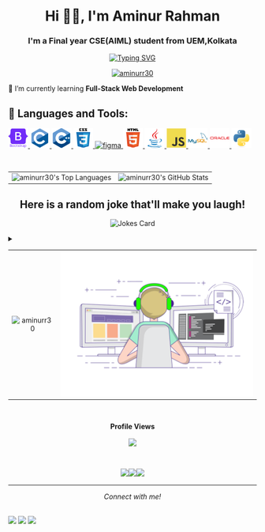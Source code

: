 <h1 align="center"> Hi 🙋🏻, I'm Aminur Rahman</h1>

<h3 align="center">I'm a Final year CSE(AIML) student from UEM,Kolkata</h3>


<p align="center">
  <a href="https://git.io/typing-svg">
    <img src="https://readme-typing-svg.herokuapp.com?font=Roboto-Bold&size=30&color=000000&center=true&vCenter=true&width=900&height=110&lines=Passionate+Learner;Programmer;Tech-savvy+person+from+India" alt="Typing SVG"/>
  </a>
</p>

<p align="center"> <a href="https://github.com/ryo-ma/github-profile-trophy"><img src="https://github-profile-trophy.vercel.app/?username=aminurr30&theme=tokyonight" alt="aminurr30" /></a> </p>


🌱   I’m currently learning **Full-Stack Web Development**


## 🚀 Languages and Tools:

<p align="left">
  <a href="https://getbootstrap.com" target="_blank" rel="noreferrer">
    <img src="https://raw.githubusercontent.com/devicons/devicon/master/icons/bootstrap/bootstrap-plain-wordmark.svg" alt="bootstrap" width="40" height="40"/>
  </a>
  <a href="https://www.cprogramming.com/" target="_blank" rel="noreferrer">
    <img src="https://raw.githubusercontent.com/devicons/devicon/master/icons/c/c-original.svg" alt="c" width="40" height="40"/>
  </a>
  <a href="https://www.w3schools.com/cpp/" target="_blank" rel="noreferrer">
    <img src="https://raw.githubusercontent.com/devicons/devicon/master/icons/cplusplus/cplusplus-original.svg" alt="cplusplus" width="40" height="40"/>
  </a>
  <a href="https://www.w3schools.com/css/" target="_blank" rel="noreferrer">
    <img src="https://raw.githubusercontent.com/devicons/devicon/master/icons/css3/css3-original-wordmark.svg" alt="css3" width="40" height="40"/>
  </a>
  <a href="https://www.figma.com/" target="_blank" rel="noreferrer">
    <img src="https://www.vectorlogo.zone/logos/figma/figma-icon.svg" alt="figma" width="40" height="40"/>
  </a>
  <a href="https://www.w3.org/html/" target="_blank" rel="noreferrer">
    <img src="https://raw.githubusercontent.com/devicons/devicon/master/icons/html5/html5-original-wordmark.svg" alt="html5" width="40" height="40"/>
  </a>
  <a href="https://www.java.com" target="_blank" rel="noreferrer">
    <img src="https://raw.githubusercontent.com/devicons/devicon/master/icons/java/java-original.svg" alt="java" width="40" height="40"/>
  </a>
  <a href="https://developer.mozilla.org/en-US/docs/Web/JavaScript" target="_blank" rel="noreferrer">
    <img src="https://raw.githubusercontent.com/devicons/devicon/master/icons/javascript/javascript-original.svg" alt="javascript" width="40" height="40"/>
  </a>
  <a href="https://www.mysql.com/" target="_blank" rel="noreferrer">
    <img src="https://raw.githubusercontent.com/devicons/devicon/master/icons/mysql/mysql-original-wordmark.svg" alt="mysql" width="40" height="40"/>
  </a>
  <a href="https://www.oracle.com/" target="_blank" rel="noreferrer">
    <img src="https://raw.githubusercontent.com/devicons/devicon/master/icons/oracle/oracle-original.svg" alt="oracle" width="40" height="40"/>
  </a>
  <a href="https://www.python.org" target="_blank" rel="noreferrer">
    <img src="https://raw.githubusercontent.com/devicons/devicon/master/icons/python/python-original.svg" alt="python" width="40" height="40"/>
  </a>
</p>
<br>

<div align="center">
  <table>
    <tr>
      <td>
        <img src="https://github-readme-stats.vercel.app/api/top-langs?username=aminurr30&show_icons=true&locale=en&layout=compact&theme=tokyonight" alt="aminurr30's Top Languages" />
      </td>
      <td>
        <img src="https://github-readme-stats.vercel.app/api?username=aminurr30&show_icons=true&locale=en&theme=tokyonight" alt="aminurr30's GitHub Stats" />
      </td>
    </tr>
  </table>
</div>


<div align="center">
  
## Here is a random joke that'll make you laugh!

![Jokes Card](https://readme-jokes.vercel.app/api)

<details>
  <summary align="left"></summary>
  <p align="center">Refresh the page to load a new joke</p>
</details>

</div>


<div align="center"><table>
  <tr>
    <td align="center">
      <img src="https://github-readme-streak-stats.herokuapp.com/?user=aminurr30&theme=tokyonight" alt="aminurr30" />
    </td>
    <td align="center">
      <img alt="Coding" width="400" src="https://github.com/AminurR30/AminurR30/blob/main/heavy-coder.gif" />
    </td>
  </tr>
</table></div>


<div align="center">
<br><p align="centre"><b>Profile Views</b></p>  
<p align="center"><img align="center" src="https://profile-counter.glitch.me/{aminurr30}/count.svg" /></p> 
<br></div>


<p align="center">
<img align="" height='120px' src="https://github.com/aryashah2k/aryashah2k/blob/main/assets/Geometric%20White.gif" /><img align="" height='120px' src="https://raw.githubusercontent.com/rodrigograca31/rodrigograca31/master/matrix.svg" /><img align="" height='120px' src="https://github.com/aryashah2k/aryashah2k/blob/main/assets/Geometric%20White.gif" />
</p>



<hr>

<p align="center">
  <i>Connect with me!</i>
  <br><br>
 
  <a target="_blank" href="https://www.linkedin.com/in/aminurr30/"><img src="https://img.shields.io/badge/-LinkedIn-0077B5?style=for-the-badge&logo=Linkedin&logoColor=white"></img></a>
<a target="_blank" href="mailto:rahmanaminur3003@gmail.com"><img src="https://img.shields.io/badge/-Gmail-D14836?style=for-the-badge&logo=Gmail&logoColor=white"></img></a>
<a target="_blank" href="https://x.com/AminurR30/"><img src="https://img.shields.io/badge/-Twitter-1DA1F2?style=for-the-badge&logo=Twitter&logoColor=white"></img></a>

</p>


